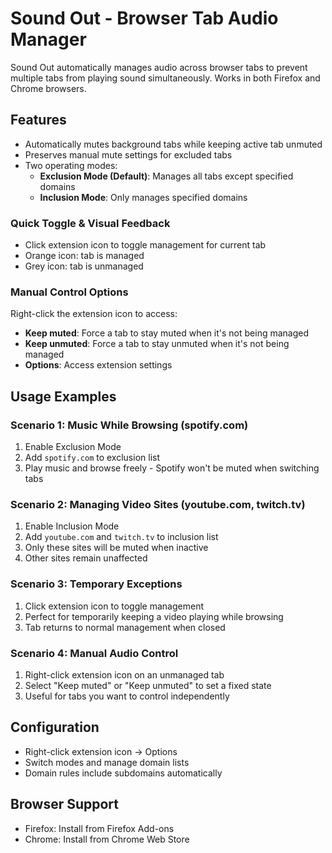 # Sound Out - Browser Tab Audio Manager

Sound Out automatically manages audio across browser tabs to prevent multiple tabs from playing sound simultaneously. Works in both Firefox and Chrome browsers.

## Features

- Automatically mutes background tabs while keeping active tab unmuted
- Preserves manual mute settings for excluded tabs
- Two operating modes:
  - **Exclusion Mode (Default)**: Manages all tabs except specified domains
  - **Inclusion Mode**: Only manages specified domains

### Quick Toggle & Visual Feedback
- Click extension icon to toggle management for current tab
- Orange icon: tab is managed
- Grey icon: tab is unmanaged

### Manual Control Options
Right-click the extension icon to access:
- **Keep muted**: Force a tab to stay muted when it's not being managed
- **Keep unmuted**: Force a tab to stay unmuted when it's not being managed
- **Options**: Access extension settings

## Usage Examples

### Scenario 1: Music While Browsing (spotify.com)
1. Enable Exclusion Mode
2. Add `spotify.com` to exclusion list
3. Play music and browse freely - Spotify won't be muted when switching tabs

### Scenario 2: Managing Video Sites (youtube.com, twitch.tv)
1. Enable Inclusion Mode
2. Add `youtube.com` and `twitch.tv` to inclusion list
3. Only these sites will be muted when inactive
4. Other sites remain unaffected

### Scenario 3: Temporary Exceptions
1. Click extension icon to toggle management
2. Perfect for temporarily keeping a video playing while browsing
3. Tab returns to normal management when closed

### Scenario 4: Manual Audio Control
1. Right-click extension icon on an unmanaged tab
2. Select "Keep muted" or "Keep unmuted" to set a fixed state
3. Useful for tabs you want to control independently

## Configuration
- Right-click extension icon → Options
- Switch modes and manage domain lists
- Domain rules include subdomains automatically 

## Browser Support
- Firefox: Install from Firefox Add-ons
- Chrome: Install from Chrome Web Store 